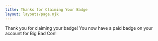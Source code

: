 ```yaml
---
title: Thanks for Claiming Your Badge
layout: layouts/page.njk
---
```

Thank you for claiming your badge! You now have a paid badge on your account for Big Bad Con!